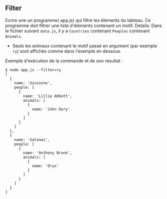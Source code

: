 ## Filter
Ecrire une un programme( app.js) qui filtre les éléments du tableau.
Ce programme doit filtrer une liste d'éléments contenant un motif.
Details:
Dans le fichier suivant `data.js`, il y a `Countries` contenant `Peoples` contenant `Animals`.
- Seuls les animaux contenant le motif passé en argument (par exemple `ry`) 
sont affichés comme dans l'exemple en dessous. 

Exemple d'exécution de la commande et de son résultat :

```shell script
$ node app.js --filter=ry
[
  {
    name: 'Uzuzozne',
    people: [
      {
        name: 'Lillie Abbott',
        animals: [
          {
            name: 'John Dory'
          }
        ]
      }
    ]
  },
  {
    name: 'Satanwi',
    people: [
      {
        name: 'Anthony Bruno',
        animals: [
          {
            name: 'Oryx'
          }
        ]
      }
    ]
  }
]
```